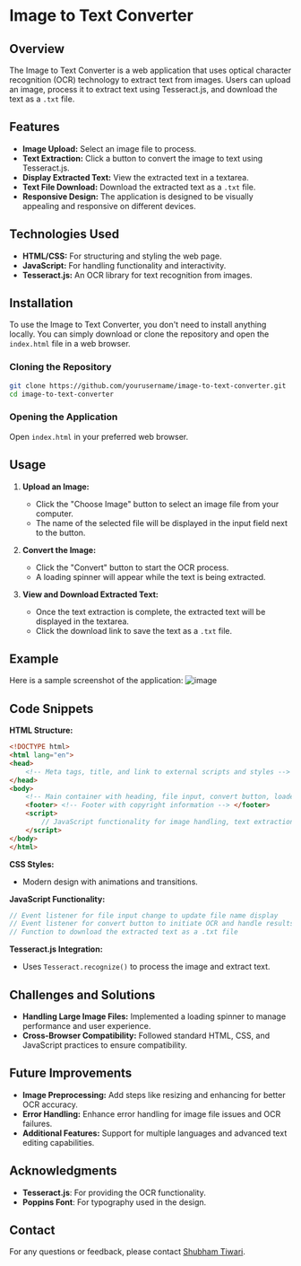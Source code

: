 # Image to Text Converter

## Overview

The Image to Text Converter is a web application that uses optical character recognition (OCR) technology to extract text from images. Users can upload an image, process it to extract text using Tesseract.js, and download the text as a `.txt` file.

## Features

- **Image Upload:** Select an image file to process.
- **Text Extraction:** Click a button to convert the image to text using Tesseract.js.
- **Display Extracted Text:** View the extracted text in a textarea.
- **Text File Download:** Download the extracted text as a `.txt` file.
- **Responsive Design:** The application is designed to be visually appealing and responsive on different devices.

## Technologies Used

- **HTML/CSS:** For structuring and styling the web page.
- **JavaScript:** For handling functionality and interactivity.
- **Tesseract.js:** An OCR library for text recognition from images.

## Installation

To use the Image to Text Converter, you don't need to install anything locally. You can simply download or clone the repository and open the `index.html` file in a web browser.

### Cloning the Repository

```bash
git clone https://github.com/yourusername/image-to-text-converter.git
cd image-to-text-converter
```

### Opening the Application

Open `index.html` in your preferred web browser.

## Usage

1. **Upload an Image:**
   - Click the "Choose Image" button to select an image file from your computer.
   - The name of the selected file will be displayed in the input field next to the button.

2. **Convert the Image:**
   - Click the "Convert" button to start the OCR process.
   - A loading spinner will appear while the text is being extracted.

3. **View and Download Extracted Text:**
   - Once the text extraction is complete, the extracted text will be displayed in the textarea.
   - Click the download link to save the text as a `.txt` file.

## Example

Here is a sample screenshot of the application:
![image](https://github.com/user-attachments/assets/cb05798f-0f9d-4f69-859a-1d9863bcaf03)


## Code Snippets

**HTML Structure:**

```html
<!DOCTYPE html>
<html lang="en">
<head>
    <!-- Meta tags, title, and link to external scripts and styles -->
</head>
<body>
    <!-- Main container with heading, file input, convert button, loader, and textarea -->
    <footer> <!-- Footer with copyright information --> </footer>
    <script>
        // JavaScript functionality for image handling, text extraction, and file download
    </script>
</body>
</html>
```

**CSS Styles:**

- Modern design with animations and transitions.

**JavaScript Functionality:**

```javascript
// Event listener for file input change to update file name display
// Event listener for convert button to initiate OCR and handle results
// Function to download the extracted text as a .txt file
```

**Tesseract.js Integration:**

- Uses `Tesseract.recognize()` to process the image and extract text.

## Challenges and Solutions

- **Handling Large Image Files:** Implemented a loading spinner to manage performance and user experience.
- **Cross-Browser Compatibility:** Followed standard HTML, CSS, and JavaScript practices to ensure compatibility.

## Future Improvements

- **Image Preprocessing:** Add steps like resizing and enhancing for better OCR accuracy.
- **Error Handling:** Enhance error handling for image file issues and OCR failures.
- **Additional Features:** Support for multiple languages and advanced text editing capabilities.

## Acknowledgments

- **Tesseract.js**: For providing the OCR functionality.
- **Poppins Font**: For typography used in the design.

## Contact

For any questions or feedback, please contact [Shubham Tiwari](mailto:your-email@example.com).
